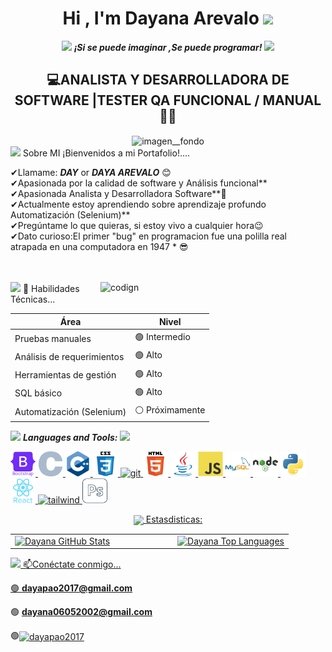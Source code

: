 <div id="header"align="center">
<h1 align="center"><b>Hi , I'm Dayana Arevalo </b><img src="https://media.giphy.com/media/hvRJCLFzcasrR4ia7z/giphy.gif" width="35"></h1>
<img src="https://media.giphy.com/media/gH3LO09IOiZIqePwv9/giphy.gif" width="50" /> <b><i align="center"> ¡Si se puede imaginar ,Se puede programar!</i></b> <img src="https://media.giphy.com/media/qjqUcgIyRjsl2/giphy.gif" width="50" />
<h2 align="center">💻ANALISTA Y DESARROLLADORA DE SOFTWARE |TESTER QA FUNCIONAL / MANUAL 👩‍💻</h2>
  <img align="center"  height="300" width="900" alt="imagen__fondo" src="https://cecytebcs.edu.mx/wp-content/uploads/2022/02/programacion.jpeg">



<div align="left">
 <img src="https://media.giphy.com/media/iY8CRBdQXODJSCERIr/giphy.gif" width="30px">&nbsp;Sobre MI  ¡Bienvenidos a mi Portafolio!....


✔Llamame: ***DAY*** or ***DAYA AREVALO*** 😊 <br>
✔Apasionada por la calidad de software y Análisis funcional**<br>
✔Apasionada Analista y Desarrolladora Software**🥰<br>
✔Actualmente estoy aprendiendo sobre aprendizaje profundo  Automatización (Selenium)**<br>
✔Pregúntame lo que quieras, si estoy vivo a cualquier hora😉<br>
✔Dato curioso:El primer "bug" en programacion fue una polilla real atrapada en una computadora en 1947 * 😎<br><br><br>
</div>

<div align="left">
  <div>
    <img align="right" alt="codign" width="360" src="https://mir-s3-cdn-cf.behance.net/project_modules/disp/601014116770475.6068beff4640a.gif">  
 </div>
  <img src="https://media.giphy.com/media/iY8CRBdQXODJSCERIr/giphy.gif" width="30px">&nbsp;🔧 Habilidades Técnicas...




| Área                    | Nivel        |
|-------------------------|--------------|
| Pruebas manuales        | 🟢 Intermedio |
| Análisis de requerimientos | 🟢 Alto |
| Herramientas de gestión | 🟢  Alto     |
| SQL básico              | 🟢 Alto |
| Automatización (Selenium) | ⚪ Próximamente |
  
</div>



</div>

 
<img src="https://media.giphy.com/media/gH3LO09IOiZIqePwv9/giphy.gif" width="50" /> <b><i align="center"> Languages and Tools:</i></b> <img src="https://media.giphy.com/media/qjqUcgIyRjsl2/giphy.gif" width="50" />


<p align="left"> <a href="https://getbootstrap.com" target="_blank" rel="noreferrer"> <img src="https://raw.githubusercontent.com/devicons/devicon/master/icons/bootstrap/bootstrap-plain-wordmark.svg" alt="bootstrap" width="40" height="40"/> </a> <a href="https://www.cprogramming.com/" target="_blank" rel="noreferrer"> <img src="https://raw.githubusercontent.com/devicons/devicon/master/icons/c/c-original.svg" alt="c" width="40" height="40"/> </a> <a href="https://www.w3schools.com/cpp/" target="_blank" rel="noreferrer"> <img src="https://raw.githubusercontent.com/devicons/devicon/master/icons/cplusplus/cplusplus-original.svg" alt="cplusplus" width="40" height="40"/> </a> <a href="https://www.w3schools.com/css/" target="_blank" rel="noreferrer"> <img src="https://raw.githubusercontent.com/devicons/devicon/master/icons/css3/css3-original-wordmark.svg" alt="css3" width="40" height="40"/> </a> <a href="https://git-scm.com/" target="_blank" rel="noreferrer"> <img src="https://www.vectorlogo.zone/logos/git-scm/git-scm-icon.svg" alt="git" width="40" height="40"/> </a> <a href="https://www.w3.org/html/" target="_blank" rel="noreferrer"> <img src="https://raw.githubusercontent.com/devicons/devicon/master/icons/html5/html5-original-wordmark.svg" alt="html5" width="40" height="40"/> </a> <a href="https://www.java.com" target="_blank" rel="noreferrer"> <img src="https://raw.githubusercontent.com/devicons/devicon/master/icons/java/java-original.svg" alt="java" width="40" height="40"/> </a> <a href="https://developer.mozilla.org/en-US/docs/Web/JavaScript" target="_blank" rel="noreferrer"> <img src="https://raw.githubusercontent.com/devicons/devicon/master/icons/javascript/javascript-original.svg" alt="javascript" width="40" height="40"/> </a> <a href="https://www.linux.org/" target="_blank" rel="noreferrer"> <img <img src="https://raw.githubusercontent.com/devicons/devicon/master/icons/mysql/mysql-original-wordmark.svg" alt="mysql" width="40" height="40"/> </a> <a href="https://nodejs.org" target="_blank" rel="noreferrer"> <img src="https://raw.githubusercontent.com/devicons/devicon/master/icons/nodejs/nodejs-original-wordmark.svg" alt="nodejs" width="40" height="40"/> </a> <a href="https://www.python.org" target="_blank" rel="noreferrer"> <img src="https://raw.githubusercontent.com/devicons/devicon/master/icons/python/python-original.svg" alt="python" width="40" height="40"/> </a> <a href="https://reactjs.org/" target="_blank" rel="noreferrer"> <img src="https://raw.githubusercontent.com/devicons/devicon/master/icons/react/react-original-wordmark.svg" alt="react" width="40" height="40"/> </a> <a href="https://tailwindcss.com/" target="_blank" rel="noreferrer"> <img src="https://www.vectorlogo.zone/logos/tailwindcss/tailwindcss-icon.svg" alt="tailwind" width="40" height="40"/> </a>  <a href="https://www.w3.org/html/" target="_blank" rel="noreferrer"> </a> <a href="https://www.photoshop.com/en" target="_blank" rel="noreferrer"> <img src="https://raw.githubusercontent.com/devicons/devicon/master/icons/photoshop/photoshop-line.svg" alt="photoshop" width="40" height="40"/> 



<div align="center">
   <img  align="center" src="https://media.giphy.com/media/iY8CRBdQXODJSCERIr/giphy.gif" width="30px">&nbsp;Estasdisticas:
  <table>
    <tr>
      <td>
        <img src="https://github-readme-stats.vercel.app/api?username=daya-pao&include_all_commits=true&count_private=true&show_icons=true&line_height=30&title_color=CDB4DB&icon_color=CDB4DB&text_color=D3D3D3&bg_color=0A0A0A" alt="Dayana GitHub Stats" />
      </td>
      <td style="width: 80px;"></td>
      <td>
        <img src="https://github-readme-stats.vercel.app/api/top-langs/?username=daya-pao&layout=compact&theme=dark&bg_color=0A0A0A" alt="Dayana Top Languages"/>
      </td>
    </tr>
  </table>
</div>



<img src="https://media.giphy.com/media/iY8CRBdQXODJSCERIr/giphy.gif" width="30px">&nbsp;📫Conéctate conmigo...

 
🟢 **dayapao2017@gmail.com**
 
🟢 **dayana06052002@gmail.com**

🟢<a href="https://instagram.com/dayapao2017" target="blank"><img align="center" src="https://raw.githubusercontent.com/rahuldkjain/github-profile-readme-generator/master/src/images/icons/Social/instagram.svg" alt="dayapao2017" height="30" width="40" /></a></p>





